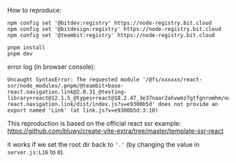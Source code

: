 How to reproduce:

```
npm config set '@bitdev:registry' https://node-registry.bit.cloud
npm config set '@bitdesign:registry' https://node-registry.bit.cloud
npm config set '@teambit:registry' https://node-registry.bit.cloud

pnpm install
pnpm dev
```

error log (in browser console):

```
Uncaught SyntaxError: The requested module '/@fs/xxxxxx/react-ssr/node_modules/.pnpm/@teambit+base-react.navigation.link@2.0.31_@testing-library+react@12.1.5_@types+react@18.2.47_3e37naar2ahvwmz7gtfgnromhm/node_modules/@teambit/base-react.navigation.link/dist/index.js?v=e9300b5d' does not provide an export named 'Link' (at link.js?v=e9300b5d:3:10)
```

This reproduction is based on the official react ssr example: https://github.com/bluwy/create-vite-extra/tree/master/template-ssr-react

it works if we set the root dir back to `'.'` (by changing the value in `server.js:L16` to `0`).
